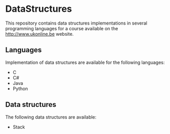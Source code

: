 # DataStructures

This repository contains data structures implementations in several programming languages for a course available on the http://www.ukonline.be website.

## Languages

Implementation of data structures are available for the following languages:

- C
- C#
- Java
- Python

## Data structures

The following data structures are available:

- Stack